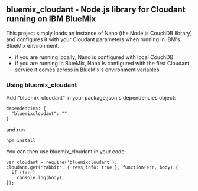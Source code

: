 ## bluemix_cloudant - Node.js library for Cloudant running on IBM BlueMix

This project simply loads an instance of Nano (the Node.js CouchDB library) and configures it with your 
Cloudant parameters when running in IBM's BlueMix environment.

* if you are running locally, Nano is configured with local CouchDB
* if you are running in BlueMix, Nano is configured with the first Cloudant service it comes across in BlueMix's environment variables

### Using bluemix_cloudant

Add "bluemix_cloudant" in your package.json's dependencies object:

```
dependencies: {
  "bluemixcloudant": ""
}
```
and run

```
npm install
```

You can then use bluemix_cloudant in your code:
```
var cloudant = require('bluemixcloudant');
cloudant.get('rabbit', { revs_info: true }, function(err, body) {
  if (!err)
    console.log(body);
});
```
